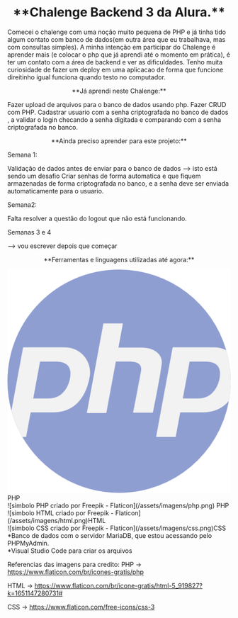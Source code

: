 <h1 align="center">**Chalenge Backend 3 da Alura.**</h1>

Comecei o chalenge com uma noção muito pequena de PHP e já tinha tido algum contato com banco de dados(em outra área que eu trabalhava, mas com consultas simples).
 A minha intenção em participar do Chalenge é aprender mais (e colocar o php que já  aprendi até o momento em prática), é ter um contato com a área de backend e ver as dificuldades. Tenho muita curiosidade de fazer um deploy em uma aplicacao de forma que funcione direitinho igual funciona quando testo no computador.


<p align="center">**Já aprendi neste Chalenge:**</p>
Fazer upload de arquivos para o banco de dados usando php. Fazer CRUD com PHP. Cadastrar usuario com a senha criptografada  no banco de dados , a validar o login checando a senha digitada e comparando com a senha criptografada no banco.



<p align="center">**Ainda preciso aprender para este projeto:**</p>

<p>Semana 1:</p> Validação de dados antes de enviar para o banco de dados --> isto está sendo um desafio
Criar senhas de forma automatica e que fiquem armazenadas de forma criptografada no banco, e a senha deve ser enviada automaticamente para o usuario.
<p>Semana2:</p> Falta resolver a questão do logout que não está funcionando.
<p>Semanas 3 e 4 </p>--> vou escrever depois que começar



<p align="center">**Ferramentas e linguagens utilizadas até agora:**</p>
<img src='/assets/imagens/php.png' alt="simbolo PHP criado por Freepik - Flaticon"/> PHP <br>
![simbolo PHP criado por Freepik - Flaticon](/assets/imagens/php.png) PHP <br>
![simbolo HTML criado por Freepik - Flaticon](/assets/imagens/html.png)HTML <br>
![simbolo CSS criado por Freepik - Flaticon](/assets/imagens/css.png)CSS <br>
*Banco de dados com o servidor  MariaDB, que estou acessando pelo PHPMyAdmin. <br>
*Visual Studio Code para criar os arquivos <br>


Referencias das imagens para credito:
PHP -> https://www.flaticon.com/br/icones-gratis/php

HTML -> https://www.flaticon.com/br/icone-gratis/html-5_919827?k=1651147280731#

CSS -> https://www.flaticon.com/free-icons/css-3













